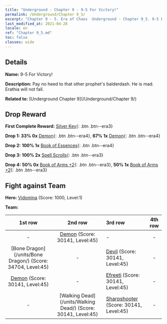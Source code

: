 ```yaml
---
title: "Underground - Chapter 9 - 9-5 For Victory!"
permalink: /Underground/Chapter 9_5/
excerpt: "Chapter 9 - 5. Era of Chaos  Underground - Chapter 9_5. 9-5 For Victory!"
last_modified_at: 2021-04-28
locale: en
ref: "Chapter 9_5.md"
toc: false
classes: wide
---
```


## Details

 **Name:** 9-5 For Victory!

 **Description:** Pay no heed to that other prophet's balderdash. He is mad. Erathia will not fall.

 **Related to:** [Underground Chapter 9](/Underground/Chapter 9/)

## Drop Reward

 **First Complete Reward:** [Silver Key](/Items/con_693/){: .btn .btn--era3}

 **Drop 1:** **33% 0x** [Demon](/Items/unt_229/){: .btn .btn--era4}, **67% 1x** [Demon](/Items/unt_229/){: .btn .btn--era4}

 **Drop 2:** **100% 1x** [Book of Essences](/Items/mat_39/){: .btn .btn--era4}

 **Drop 3:** **100% 2x** [Spell Scrolls](/Items/con_694/){: .btn .btn--era3}

 **Drop 4:** **50% 0x** [Book of Arms +2](/Items/mat_32/){: .btn .btn--era3}, **50% 1x** [Book of Arms +2](/Items/mat_32/){: .btn .btn--era3}


## Fight against Team
 **Hero:** [Vidomina](/heroes/Vidomina/) (Score: 1000, Level:1)

 **Team:**


  | 1st row | 2nd row | 3rd row | 4th row |
  |:----:|:----:|:----|:----:|
  | - | [Demon](/units/Demon/) (Score: 30141, Level:45)  | - | - |
  | [Bone Dragon](/units/Bone Dragon/) (Score: 34704, Level:45)  | - | [Devil](/units/Devil/) (Score: 30141, Level:45)  | - |
  | [Demon](/units/Demon/) (Score: 30141, Level:45)  | - | [Efreeti](/units/Efreeti/) (Score: 30141, Level:45)  | - |
  | - | [Walking Dead](/units/Walking Dead/) (Score: 30141, Level:45)  | [Sharpshooter](/units/Sharpshooter/) (Score: 30141, Level:45)  | - |


